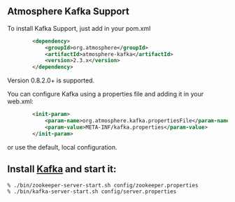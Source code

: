 ## Atmosphere Kafka Support
To install Kafka Support, just add in your pom.xml

```xml
        <dependency>
            <groupId>org.atmosphere</groupId>
            <artifactId>atmosphere-kafka</artifactId>
            <version>2.3.x</version>
        </dependency>
```
Version 0.8.2.0+ is supported.

You can configure Kafka using a properties file and adding it in your web.xml:

```xml
        <init-param>
            <param-name>org.atmosphere.kafka.propertiesFile</param-name>
            <param-value>META-INF/kafka.properties</param-value>
        </init-param>
```

or use the default, local configuration. 

## Install [Kafka](http://kafka.apache.org) and start it:

```bs
% ./bin/zookeeper-server-start.sh config/zookeeper.properties
% ./bin/kafka-server-start.sh config/server.properties
```
